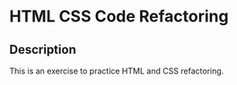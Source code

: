 # HTML CSS Code Refactoring

## Description

This is an exercise to practice HTML and CSS refactoring.